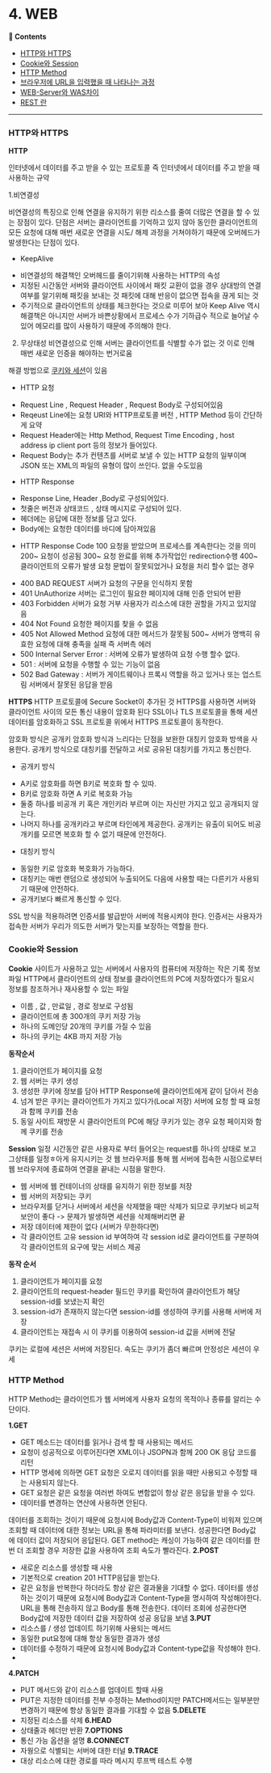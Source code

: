 # 4. WEB
**:book: Contents**
* [HTTP와 HTTPS](#http와-https)
* [Cookie와 Session](#cookie와-session)
* [HTTP Method](#http-method)
* [브라우저에 URL을 입력했을 때 나타나는 과정](#브라우저에-url을-입력했을-때-나타나는-과정)
* [WEB-Server와 WAS차이](#ws-was)
* [REST 란](#what-is-rest)

---

### HTTP와 HTTPS

**HTTP**

인터넷에서 데이터를 주고 받을 수 있는 프로토콜 즉 인터넷에서 데이터를 주고 받을 때 사용하는 규약

1.비연결성  

비연결성의 특징으로 인해 연결을 유지하기 위한 리소스를 줄여 더많은 연결을 할 수 있는 장점이 있다.
단점은 서버는 클라이언트를 기억하고 있지 않아 동인한 클라이언트의 모든 요청에 대해 매번 새로운 연결을 시도/ 해제 과정을 거쳐야하기 때문에 오버헤드가 발생한다는 단점이 있다. 

* KeepAlive
 - 비연결성의 해결책인 오버헤드를 줄이기위해 사용하는 HTTP의 속성
 - 지정된 시간동안 서버와 클라이언트 사이에서 패킷 교환이 없을 경우 상대방의 연결 여부를 알기위해 패킷을 보내는 것 패킷에 대해 반응이 없으면 접속을 끊게 되는 것
 - 주기적으로 클라이언트의 상태를 체크한다는 것으로 미루어 보아 Keep Alive 역시 해결책은 아니지만 서버가 바쁜상황에서 프로세스 수가 기하급수 적으로 늘어날 수 있어 메모리를 많이 사용하기 때문에 주의해야 한다. 

2. 무상태성
  비연결성으로 인해 서버는 클라이언트를 식별할 수가 없는 것 이로 인해 매번 새로운 인증을 해야하는 번거로움
  
  해결 방법으로 [쿠키와 세션](#cookie와-session)이 있음 
  
* HTTP 요청
 - Request Line , Request Header , Request Body로 구성되어있음
 - Reqeust Line에는 요청 URI와 HTTP프로토콜 버전 , HTTP Method 등이 간단하게 요약
 - Request Header에는 Http Method, Request Time Encoding , host address ip client port 등의 정보가 들어있다.
 - Request Body는 추가 컨텐츠를 서버로 보낼 수 있는 HTTP 요청의 일부이며 JSON 또는 XML의 파일의 유형이 많이 쓰인다. 없을 수도있음

* HTTP Response
 - Response Line, Header ,Body로 구성되어있다. 
 - 첫줄은 버전과 상태코드 , 상태 메시지로 구성되어 있다.
 - 헤더에는 응답에 대한 정보를 담고 있다.
 - Body에는 요청한 데이터를 바디에 담아져있음

* HTTP Response Code
100 요청을 받았으며 프로세스를 계속한다는 것을 의미
200~ 요청이 성공됨
300~ 요청 완료를 위해 추가작업인 redirection수행
400~ 클라이언트의 오류가 발생 요청 문법이 잘못되었거나 요청을 처리 할수 없는 경우
 - 400 BAD REQUEST 서버가 요청의 구문을 인식하지 못함
 - 401 UnAuthorize 서버는 로그인이 필요한 페이지에 대해 인증 안되어 반환
 - 403 Forbidden 서버가 요청 거부 사용자가 리소스에 대한 권할을 가지고 있지않음
 - 404 Not Found 요청한 페이지를 찾을 수 없음
 - 405 Not Allowed Method 요청에 대한 메서드가 잘못됨
500~ 서버가 명백히 유효한 요청에 대해 충족을 실패 즉 서버측 에러
 - 500 Internal Server Error :  서버에 오류가 발생하여 요청 수행 할수 없다.
 - 501 : 서버에 요청을 수행할 수 있는 기능이 없음
 - 502 Bad Gateway : 서버가 게이트웨이나 프록시 역할을 하고 있거나 또는 업스트림 서버에서 잘못된 응답을 받음


**HTTPS**
HTTP 프로토콜에 Secure Socket이 추가된 것 HTTPS를 사용하면 서버와 클라이언트 사이의 모든 통신 내용이 암호화 된다
SSL이나 TLS 프로토콜을 통해 세션 데이터를 암호화하고 SSL 프로토콜 위에서 HTTPS 프로토콜이 동작한다. 

암호화 방식은 공개키 암호화 방식과 느리다는 단점을 보완한 대칭키 암호화 방색을 사용한다. 공개키 방식으로 대칭키를 전달하고 서로 공유된 대칭키를 가지고 통신한다.

* 공개키 방식
 - A키로 암호화를 하면 B키로 복호화 할 수 있따.
 - B키로 암호화 하면 A 키로 복호화 가능
 - 둘중 하나를 비공개 키 혹은 개인키라 부르며 이는 자신만 가지고 있고 공개되지 않는다.
 - 나머지 하나를 공개키라고 부르며 타인에게 제공한다. 공개키는 유출이 되어도 비공개키를 모르면 복호화 할 수 없기 때문에 안전하다. 

* 대칭키 방식
 - 동일한 키로 암호화 복호화가 가능하다.
 - 대칭키는 매번 랜덤으로 생성되어 누출되어도 다음에 사용할 때는 다른키가 사용되기 때문에 안전하다. 
 - 공개키보다 빠르게 통신할 수 있다. 

SSL 방식을 적용하려면 인증서를 발급받아 서버에 적용시켜야 한다. 인증서는 사용자가 접속한 서버가 우리가 의도한 서버가 맞는지를 보장하는 역할을 한다. 

### Cookie와 Session

**Cookie**
사이트가 사용하고 있는 서버에서 사용자의 컴퓨터에 저장하는 작은 기록 정보 파일
HTTP에서 클라이언트의 상태 정보를 클라이언트의 PC에 저장하였다가 필요시 정보를 참조하거나 재사용할 수 있는 파일 
 * 이름 , 값 , 만료일 , 경로 정보로 구성됨
 * 클라이언트에 총 300개의 쿠키 저장 가능
 * 하나의 도메인당 20개의 쿠키를 가질 수 있음
 * 하나의 쿠키는 4KB 까지 저장 가능
 
 **동작순서**
  1. 클라이언트가 페이지를 요청
  2. 웹 서버는 쿠키 생성
  3. 생성한 쿠키에 정보를 담아 HTTP Response에 클라이언트에게 같이 담아서 전송
  4. 넘겨 받은 쿠키는 클라이언트가 가지고 있다가(Local 저장) 서버에 요청 할 때 요청과 함께 쿠키를 전송
  5. 동일 사이트 재방문 시 클라이언트의 PC에 해당 쿠키가 있는 경우 요청 페이지와 함께 쿠키를 전송
  
**Session**
일정 시간동안 같은 사용자로 부터 들어오는 request를 하나의 상태로 보고 그상태를 일정ㅎ아게 유지시키는 것
웹 브라우저를 통해 웹 서버에 접속한 시점으로부터 웹 브라우저에 종료하여 연결을 끝내는 시점을 말한다.
 
 * 웹 서버에 웹 컨테이너의 상태를 유지하기 위한 정보를 저장
 * 웹 서버의 저장되는 쿠키
 * 브라우저를 닫거나 서버에서 세션을 삭제했을 때만 삭제가 되므로 쿠키보다 비교적 보안이 좋다 -> 문제가 발생하면 세션을 삭제해버리면 끝
 * 저장 데이터에 제한이 없다 (서버가 무한하다면)
 * 각 클라이언트 고유 session id 부여하여 각 session id로 클라이언트를 구분하여 각 클라이언트의 요구에 맞는 서비스 제공

 **동작 순서**
  1. 클라이언트가 페이지를 요청
  2. 클라이언트의 request-header 필드인 쿠키를 확인하여 클라이언트가 해당 session-id를 보냈는지 확인
  3. session-id가 존재하지 않는다면 session-id를 생성하여 쿠키를 사용해 서버에 저장
  4. 클라이언트는 재접속 시 이 쿠키를 이용하여 session-id 값을 서버에 전달


쿠키는 로컬에 세션은 서버에 저장된다. 속도는 쿠키가 좀더 빠르며 안정성은 세션이 우세

### HTTP Method
HTTP Method는 클라이언트가 웹 서버에게 사용자 요청의 목적이나 종류를 알리는 수단이다.

**1.GET**
 * GET 메소드는 데이터를 읽거나 검색 할 때 사용되는 메서드
 * 요청이 성공적으로 이루어진다면 XML이나 JSOPN과 함께 200 OK 응답 코드를 리턴 
 * HTTP 명세에 의하면 GET 요청은 오로지 데이터를 읽을 때만 사용되고 수정할 때는 사용되지 않는다.
 * GET 요청은 같은 요청을 여러번 하여도 변함없이 항상 같은 응답을 받을 수 있다.
 * 데이터를 변경하는 연산에 사용하면 안된다.
 
 데이터를 조회하는 것이기 때문에 요청시에 Body값과 Content-Type이 비워져 있으며 조회할 때 데이터에 대한 정보는 URL을 통해 파라미터를 보낸다.
 성공한다면 Body값에 데이터 값이 저장되어 응답된다. 
 GET method는 캐싱이 가능하여 같은 데이터를 한번 더 조회할 경우 저장한 값을 사용하여 조회 속도가 빨라진다.
**2.POST**
 * 새로운 리소스를 생성할 때 사용
 * 기본적으로 creation 201 HTTP응답을 받는다.
 * 같은 요청을 반복한다 하더라도 항상 같은 결과물을 기대할 수 없다. 
 데이터를 생성하는 것이기 때문에 요청시에 Body값과 Content-Type을 명시하여 작성해야한다. URL을 통해 전송하지 않고 Body를 통해 전송한다. 
 데이터 조회에 성공한다면 Body값에 저장한 데이터 값을 저장하여 성공 응답을 보냄
**3.PUT**
 * 리소스를 / 생성 업데이트 하기위해 사용되는 메서드
 * 동일한 put요청에 대해 항상 동일한 결과가 생성
 * 데이터를 수정하기 때문에 요청시에 Body값과 Content-type값을 작성해야 한다.
 * 
**4.PATCH**
 * PUT 메서드와 같이 리소스를 업데이트 할때 사용
 * PUT은 지정한 데이터를 전부 수정하는 Method이지만 PATCH메서드는 일부분만 변경하기 때문에 항상 동일한 결과를 기대할 수 없음
**5.DELETE**
 * 지정된 리소스를 삭제
**6.HEAD**
 * 상태줄과 헤더만 반환
**7.OPTIONS**
 * 통신 가능 옵션을 설명
**8.CONNECT**
 * 자웡으로 식별되는 서버에 대한 터널
**9.TRACE**
 * 대상 리소스에 대한 경로를 따라 메시지 루프백 테스트 수행
